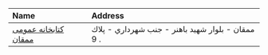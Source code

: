 | Name                                                                               | Address                                           |
|:-----------------------------------------------------------------------------------|:--------------------------------------------------|
| [كتابخانه عمومی ممقان](https://lib.ir/fa/library/277/كتابخانه-عمومی-ممقان/search/) | ممقان - بلوار شهيد باهنر - جنب شهرداري - پلاك 9 . |